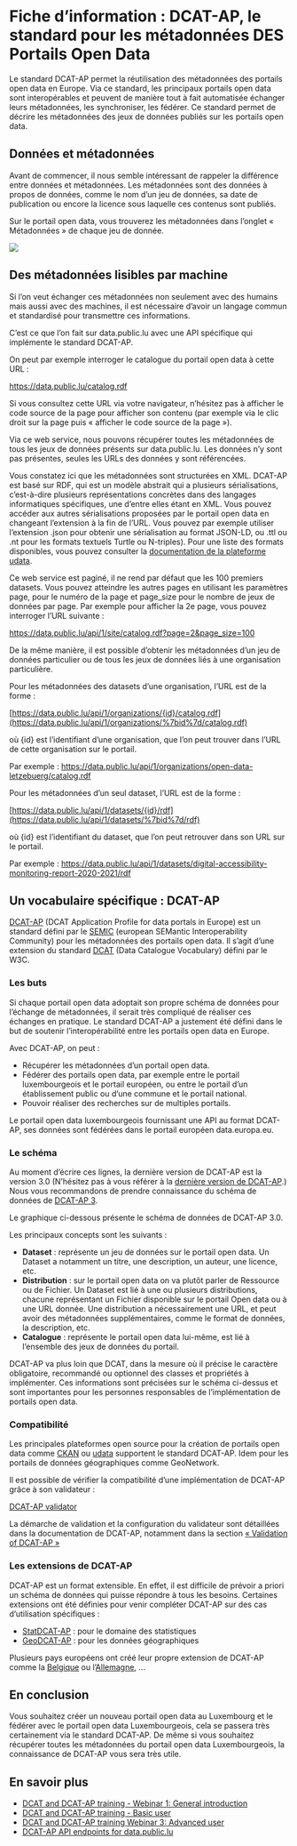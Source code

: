 # Fiche d’information : DCAT-AP, le standard pour les métadonnées DES Portails Open Data
Le standard DCAT-AP permet la réutilisation des métadonnées des portails open data en Europe. Via ce standard, les principaux portails open data sont interopérables et peuvent de manière tout à fait automatisée échanger leurs métadonnées, les synchroniser, les fédérer. Ce standard permet de décrire les métadonnées des jeux de données publiés sur les portails open data.

## Données et métadonnées

Avant de commencer, il nous semble intéressant de rappeler la différence entre données et métadonnées. Les métadonnées sont des données à propos de données, comme le nom d’un jeu de données, sa date de publication ou encore la licence sous laquelle ces contenus sont publiés.

Sur le portail open data, vous trouverez les métadonnées dans l’onglet « Métadonnées » de chaque jeu de donnée.

![](https://data.public.lu/fr/pages/fact-sheets/data-quality-metadata.png)

## Des métadonnées lisibles par machine

Si l’on veut échanger ces métadonnées non seulement avec des humains mais aussi avec des machines, il est nécessaire d’avoir un langage commun et standardisé pour transmettre ces informations.

C’est ce que l’on fait sur data.public.lu avec une API spécifique qui implémente le standard DCAT-AP.

On peut par exemple interroger le catalogue du portail open data à cette URL :

<https://data.public.lu/catalog.rdf>

Si vous consultez cette URL via votre navigateur, n’hésitez pas à afficher le code source de la page pour afficher son contenu (par exemple via le clic droit sur la page puis « afficher le code source de la page »).

Via ce web service, nous pouvons récupérer toutes les métadonnées de tous les jeux de données présents sur data.public.lu. Les données n’y sont pas présentes, seules les URLs des données y sont référencées.

Vous constatez ici que les métadonnées sont structurées en XML. DCAT-AP est basé sur RDF, qui est un modèle abstrait qui a plusieurs sérialisations, c’est-à-dire plusieurs représentations concrètes dans des langages informatiques spécifiques, une d’entre elles étant en XML. Vous pouvez accéder aux autres sérialisations proposées par le portail open data en changeant l’extension à la fin de l’URL. Vous pouvez par exemple utiliser l’extension .json pour obtenir une sérialisation au format JSON-LD, ou .ttl ou .nt pour les formats textuels Turtle ou N-triples). Pour une liste des formats disponibles, vous pouvez consulter la [documentation de la plateforme udata](https://udata.readthedocs.io/en/stable/rdf/).

Ce web service est paginé, il ne rend par défaut que les 100 premiers datasets. Vous pouvez atteindre les autres pages en utilisant les paramètres page, pour le numéro de la page et page_size pour le nombre de jeux de données par page. Par exemple pour afficher la 2e page, vous pouvez interroger l’URL suivante :

<https://data.public.lu/api/1/site/catalog.rdf?page=2&page_size=100>

De la même manière, il est possible d’obtenir les métadonnées d’un jeu de données particulier ou de tous les jeux de données liés à une organisation particulière.

Pour les métadonnées des datasets d’une organisation, l’URL est de la forme :

[https://data.public.lu/api/1/organizations/{id}/catalog.rdf](https://data.public.lu/api/1/organizations/%7bid%7d/catalog.rdf)

où {id} est l’identifiant d’une organisation, que l’on peut trouver dans l’URL de cette organisation sur le portail.

Par exemple : <https://data.public.lu/api/1/organizations/open-data-letzebuerg/catalog.rdf>

Pour les métadonnées d’un seul dataset, l’URL est de la forme :

[https://data.public.lu/api/1/datasets/{id}/rdf](https://data.public.lu/api/1/datasets/%7bid%7d/rdf)

où {id} est l’identifiant du dataset, que l’on peut retrouver dans son URL sur le portail.

Par exemple : <https://data.public.lu/api/1/datasets/digital-accessibility-monitoring-report-2020-2021/rdf>

## Un vocabulaire spécifique : DCAT-AP

[DCAT-AP](https://semiceu.github.io/DCAT-AP/releases/3.0.0/) (DCAT Application Profile for data portals in Europe) est un standard défini par le [SEMIC](https://interoperable-europe.ec.europa.eu/collection/semic-support-centre) (european SEMantic Interoperability Community) pour les métadonnées des portails open data. Il s’agit d’une extension du standard [DCAT](https://www.w3.org/TR/vocab-dcat-3/) (Data Catalogue Vocabulary) défini par le W3C.

### Les buts

Si chaque portail open data adoptait son propre schéma de données pour l’échange de métadonnées, il serait très compliqué de réaliser ces échanges en pratique. Le standard DCAT-AP a justement été défini dans le but de soutenir l’interopérabilité entre les portails open data en Europe.

Avec DCAT-AP, on peut :

- Récupérer les métadonnées d’un portail open data.
- Fédérer des portails open data, par exemple entre le portail luxembourgeois et le portail européen, ou entre le portail d’un établissement public ou d’une commune et le portail national.
- Pouvoir réaliser des recherches sur de multiples portails.

Le portail open data luxembourgeois fournissant une API au format DCAT-AP, ses données sont fédérées dans le portail européen data.europa.eu.

### Le schéma

Au moment d’écrire ces lignes, la dernière version de DCAT-AP est la version 3.0 (N’hésitez pas à vous référer à la [dernière version de DCAT-AP](https://github.com/SEMICeu/DCAT-AP/releases).) Nous vous recommandons de prendre connaissance du schéma de données de [DCAT-AP 3](https://semiceu.github.io/DCAT-AP/releases/3.0.0/#application-profile-diagram).

Le graphique ci-dessous présente le schéma de données de DCAT-AP 3.0.

Les principaux concepts sont les suivants :

- **Dataset** : représente un jeu de données sur le portail open data. Un Dataset a notamment un titre, une description, un auteur, une licence, etc.
- **Distribution** : sur le portail open data on va plutôt parler de Ressource ou de Fichier. Un Dataset est lié à une ou plusieurs distributions, chacune représentant un Fichier disponible sur le portail Open data ou à une URL donnée. Une distribution a nécessairement une URL, et peut avoir des métadonnées supplémentaires, comme le format de données, la description, etc.
- **Catalogue** : représente le portail open data lui-même, est lié à l’ensemble des jeux de données du portail.

DCAT-AP va plus loin que DCAT, dans la mesure où il précise le caractère obligatoire, recommandé ou optionnel des classes et propriétés à implémenter. Ces informations sont précisées sur le schéma ci-dessus et sont importantes pour les personnes responsables de l’implémentation de portails open data.

### Compatibilité

Les principales plateformes open source pour la création de portails open data comme [CKAN](https://ckan.org/) ou [udata](https://udata.readthedocs.io) supportent le standard DCAT-AP. Idem pour les portails de données géographiques comme GeoNetwork.

Il est possible de vérifier la compatibilité d’une implémentation de DCAT-AP grâce à son validateur :

[DCAT-AP validator](https://www.itb.ec.europa.eu/shacl/dcat-ap/upload)

La démarche de validation et la configuration du validateur sont détaillées dans la documentation de DCAT-AP, notamment dans la section [« Validation of DCAT-AP »](https://semiceu.github.io/DCAT-AP/releases/3.0.0/#validation-of-dcat-ap)

### Les extensions de DCAT-AP

DCAT-AP est un format extensible. En effet, il est difficile de prévoir a priori un schéma de données qui puisse répondre à tous les besoins. Certaines extensions ont été définies pour venir compléter DCAT-AP sur des cas d’utilisation spécifiques :

- [StatDCAT-AP](https://joinup.ec.europa.eu/collection/semic-support-centre/solution/statdcat-application-profile-data-portals-europe) : pour le domaine des statistiques
- [GeoDCAT-AP](https://semiceu.github.io/GeoDCAT-AP/releases/) : pour les données géographiques

Plusieurs pays européens ont créé leur propre extension de DCAT-AP comme la [Belgique](http://dcat.be/) ou l’[Allemagne](https://www.dcat-ap.de/), ...

## En conclusion

Vous souhaitez créer un nouveau portail open data au Luxembourg et le fédérer avec le portail open data Luxembourgeois, cela se passera très certainement via le standard DCAT-AP. De même si vous souhaitez récupérer toutes les métadonnées du portail open data Luxembourgeois, la connaissance de DCAT-AP vous sera très utile.

## En savoir plus

- [DCAT and DCAT-AP training - Webinar 1: General introduction](https://www.youtube.com/watch?v=_JB93__aj_M)
- [DCAT and DCAT-AP training - Basic user](https://www.youtube.com/watch?v=Za1XgjisosM)
- [DCAT and DCAT-AP training Webinar 3: Advanced user](https://www.youtube.com/watch?v=etUu24hNgz4)
- [DCAT-AP API endpoints for data.public.lu](https://data.public.lu/fr/datasets/dcat-ap-api-endpoints-for-data-public-lu/)
